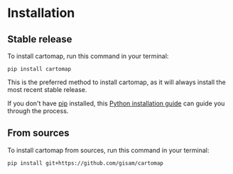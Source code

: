 # Installation

## Stable release

To install cartomap, run this command in your terminal:

```
pip install cartomap
```

This is the preferred method to install cartomap, as it will always install the most recent stable release.

If you don't have [pip](https://pip.pypa.io) installed, this [Python installation guide](http://docs.python-guide.org/en/latest/starting/installation/) can guide you through the process.

## From sources

To install cartomap from sources, run this command in your terminal:

```
pip install git+https://github.com/gisam/cartomap
```
